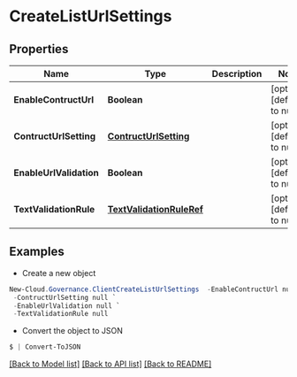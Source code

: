 # CreateListUrlSettings
## Properties

Name | Type | Description | Notes
------------ | ------------- | ------------- | -------------
**EnableContructUrl** | **Boolean** |  | [optional] [default to null]
**ContructUrlSetting** | [**ContructUrlSetting**](ContructUrlSetting.md) |  | [optional] [default to null]
**EnableUrlValidation** | **Boolean** |  | [optional] [default to null]
**TextValidationRule** | [**TextValidationRuleRef**](TextValidationRuleRef.md) |  | [optional] [default to null]

## Examples

- Create a new object
```powershell
New-Cloud.Governance.ClientCreateListUrlSettings  -EnableContructUrl null `
 -ContructUrlSetting null `
 -EnableUrlValidation null `
 -TextValidationRule null
```

- Convert the object to JSON
```powershell
$ | Convert-ToJSON
```


[[Back to Model list]](../README.md#documentation-for-models) [[Back to API list]](../README.md#documentation-for-api-endpoints) [[Back to README]](../README.md)

